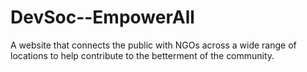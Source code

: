 # DevSoc--EmpowerAll
A website that connects the public with NGOs across a wide range of locations to help contribute to the betterment of the community.
